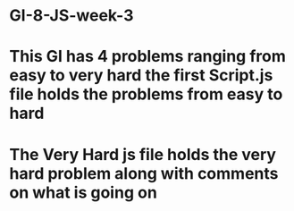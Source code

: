 # GI-8-JS-week-3

# This GI has 4 problems ranging from easy to very hard the first Script.js file holds the problems from easy to hard

# The Very Hard js file holds the very hard problem along with comments on what is going on 
